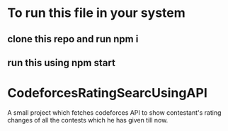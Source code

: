 # To run this file in your system

## clone this repo and run npm i

## run this using npm start

# CodeforcesRatingSearcUsingAPI

A small project which fetches codeforces API to show contestant's rating changes of all the contests which he has given till now.
